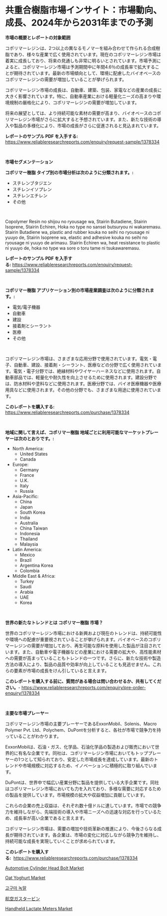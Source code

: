 <p><h1>共重合樹脂市場インサイト：市場動向、成長、2024年から2031年までの予測</h1></p><p><strong>市場の概要とレポートの対象範囲</strong></p>
<p><p>コポリマーレジンは、2つ以上の異なるモノマーを組み合わせて作られる合成樹脂であり、様々な産業で広く使用されています。現在のコポリマーレジン市場は着実に成長しており、将来の見通しも非常に明るいとされています。市場予測によると、コポリマーレジン市場は予測期間中に年間4.6％の成長率で拡大することが期待されています。最新の市場傾向として、環境に配慮したバイオベースのコポリマーレジンの需要が増加していることが挙げられます。</p><p>コポリマーレジン市場の成長は、自動車、建築、包装、家電などの産業の成長に大きく影響されています。特に、自動車産業における軽量化ニーズの高まりや環境規制の厳格化により、コポリマーレジンの需要が増加しています。</p><p>将来の展望としては、より持続可能な素材の需要が高まり、バイオベースのコポリマーレジン市場がさらに拡大すると予想されています。また、新たな技術の導入や製品の多様化により、市場の成長がさらに促進されると見込まれています。</p></p>
<p><strong>レポートのサンプル PDF を入手する:</strong> <a href="https://www.reliableresearchreports.com/enquiry/request-sample/1378334">https://www.reliableresearchreports.com/enquiry/request-sample/1378334</a></p>
<p>&nbsp;</p>
<p><strong>市場セグメンテーション</strong></p>
<p><strong>コポリマー樹脂 タイプ別の市場分析は次のように分類されます。:</strong></p>
<p><ul><li>スチレンブタジエン</li><li>スチレンイソプレン</li><li>スチレンエチレン</li><li>その他</li></ul></p>
<p>&nbsp;</p>
<p><p>Copolymer Resin no shijou no ryousage wa, Stairin Butadiene, Stairin Isoprene, Stairin Echiren, Hoka no type no sansei butsuryou ni wakaremasu. Stairin Butadiene wa, plastic and rubber kouka no seihi no ryousage ni yuuyo de, Stairin Isoprene wa, elastic and adhesive kouka no seihi no ryousage ni yuuyo de arimasu. Stairin Echiren wa, heat resistance to plastic ni yuuyo de, hoka no type wa sore o toru tame ni tsukawaremasu.</p></p>
<p><strong>レポートのサンプル PDF を入手する:</strong>&nbsp;<a href="https://www.reliableresearchreports.com/enquiry/request-sample/1378334">https://www.reliableresearchreports.com/enquiry/request-sample/1378334</a></p>
<p>&nbsp;</p>
<p><strong> コポリマー樹脂 アプリケーション別の市場産業調査は次のように分類されます。:</strong></p>
<p><ul><li>電気/電子機器</li><li>自動車</li><li>建設</li><li>接着剤とシーラント</li><li>医療</li><li>その他</li></ul></p>
<p>&nbsp;</p>
<p><p>コポリマーレジン市場は、さまざまな応用分野で使用されています。電気・電子、自動車、建設、接着剤・シーラント、医療などの分野で広く使用されています。電気・電子分野では、絶縁材料やワイヤーハーネスなどに使用されます。自動車部品では、軽量化や耐久性を向上させるために使用されます。建設分野では、防水材料や塗料などに使用されます。医療分野では、バイオ医療機器や医療用具などに使用されます。その他の分野でも、さまざまな用途に使用されています。</p></p>
<p><strong>このレポートを購入する:</strong>&nbsp; <a href="https://www.reliableresearchreports.com/purchase/1378334">https://www.reliableresearchreports.com/purchase/1378334</a></p>
<p>&nbsp;</p>
<p><strong>地域に関して言えば、コポリマー樹脂 地域ごとに利用可能なマーケットプレーヤーは次のとおりです。:</strong></p>
<p><ul>
    <li>
        North America:
        <ul>
            <li>United States</li>
            <li>Canada</li>
        </ul>
    </li>
    <li>
        Europe:
        <ul>
            <li>Germany</li>
            <li>France</li>
            <li>U.K.</li>
            <li>Italy</li>
            <li>Russia</li>
        </ul>
    </li>
    <li>
        Asia-Pacific:
        <ul>
            <li>China</li>
            <li>Japan</li>
            <li>South Korea</li>
            <li>India</li>
            <li>Australia</li>
            <li>China Taiwan</li>
            <li>Indonesia</li>
            <li>Thailand</li>
            <li>Malaysia</li>
        </ul>
    </li>
    <li>
        Latin America:
        <ul>
            <li>Mexico</li>
            <li>Brazil</li>
            <li>Argentina Korea</li>
            <li>Colombia</li>
        </ul>
    </li>
    <li>
        Middle East & Africa:
        <ul>
            <li>Turkey</li>
            <li>Saudi</li>
            <li>Arabia</li>
            <li>UAE</li>
            <li>Korea</li>
        </ul>
    </li>
    </ul></p>
<p>&nbsp;</p>
<p><strong>世界の新たなトレンドとは コポリマー樹脂 市場？</strong></p>
<p><p>世界のコポリマーレジン市場における新興および現在のトレンドは、持続可能性や環境への配慮が重要視されていることが挙げられます。バイオベースのコポリマーレジンの需要が増加しており、再生可能な原料を使用した製品が注目されています。また、自動車や電子機器などの産業における需要の拡大や、高性能素材への需要が高まっていることもトレンドの一つです。さらに、新たな技術や製造方法の導入により、製品の品質や効率が向上していることも見逃せません。これらの要素が市場の成長をけん引していると言えます。</p></p>
<p><strong>このレポートを購入する前に、質問がある場合は問い合わせるか、共有してください。</strong>- <a href="https://www.reliableresearchreports.com/enquiry/pre-order-enquiry/1378334">https://www.reliableresearchreports.com/enquiry/pre-order-enquiry/1378334</a></p>
<p>&nbsp;</p>
<p><strong>主要な市場プレーヤー</strong></p>
<p><p>コポリマーレジン市場の主要プレーヤーであるExxonMobil、Solenis、Macro Polymer Pvt. Ltd、Polychem、DuPontを分析すると、各社が市場で競争力を持っていることがわかります。</p><p>ExxonMobilは、石油・ガス、化学品、石油化学品の製造および販売において世界的に有名な企業です。同社は、コポリマーレジン市場においてもトッププレーヤーの1つとして知られており、安定した市場成長を達成しています。最新のトレンドや市場規模に対応するため、イノベーションに積極的に取り組んでいます。</p><p>DuPontは、世界中で幅広い産業分野に製品を提供している大手企業です。同社はコポリマーレジン市場においても力を入れており、多様な需要に対応するための製品を提供しています。市場規模の拡大や収益増加に貢献しています。</p><p>これらの企業の売上収益は、それぞれ数十億ドルに達しています。市場での競争力を維持しながら、先端技術の導入や市場ニーズへの迅速な対応を行っているため、成長率が高い企業であると言えます。</p><p>コポリマーレジン市場は、需要の増加や技術革新の推進により、今後さらなる成長が期待されています。各企業は、市場の変化に対応しながら競争力を維持し、持続可能な成長を実現していくことが求められています。</p></p>
<p><strong>このレポートを購入する:</strong>&nbsp;&nbsp;<a href="https://www.reliableresearchreports.com/purchase/1378334">https://www.reliableresearchreports.com/purchase/1378334</a></p>
<p><p><a href="https://issuu.com/reportprime-2/docs/automotive-cylinder-head-bolt-market-size-2030.ppt">Automotive Cylinder Head Bolt Market</a></p><p><a href="https://view.publitas.com/reportprime-1/oat-yoghurt-market-size-and-examines-its-market-scope-with-a-primary-focus-on-growth-opportunities-and-forecasted-trends-spanning-from-2024-to-2031/">Oat Yoghurt Market</a></p><p><a href="https://github.com/vs2869dizt0/Market-Research-Report-List-1/blob/main/7534548133.md">고구마 녹말</a></p><p><a href="https://github.com/oqoeusbvpadwjs08/Market-Research-Report-List-1/blob/main/8959757474.md">航空ガスタービン</a></p><p><a href="https://spotless-saver-8fd.notion.site/Handheld-Lactate-Meters-Market-Size-Share-Trends-Analysis-Report-By-Application-Regional-Outlook-4b035911c5174522aae80528bc366a03">Handheld Lactate Meters Market</a></p></p>